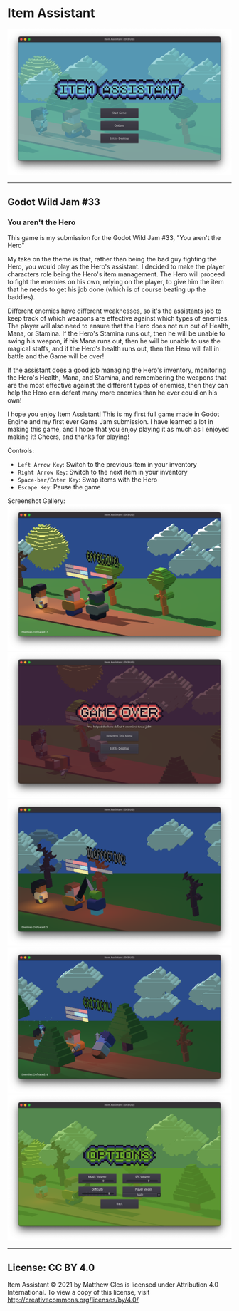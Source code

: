 # Item Assistant

![Item Assistant Title Screen](/screen_shots/title_screen.png?raw=true)

___

## Godot Wild Jam #33
### You aren't the Hero

This game is my submission for the Godot Wild Jam #33, "You aren't the Hero"

My take on the theme is that, rather than being the bad guy fighting the Hero, you would play as the Hero's assistant. I decided to make the player characters role being the Hero's item management. The Hero will proceed to fight the enemies on his own, relying on the player, to give him the item that he needs to get his job done (which is of course beating up the baddies). 

Different enemies have different weaknesses, so it's the assistants job to keep track of which weapons are effective against which types of enemies. The player will also need to ensure that the Hero does not run out of Health, Mana, or Stamina. If the Hero's Stamina runs out, then he will be unable to swing his weapon, if his Mana runs out, then he will be unable to use the magical staffs, and if the Hero's health runs out, then the Hero will fall in battle and the Game will be over!

If the assistant does a good job managing the Hero's inventory, monitoring the Hero's Health, Mana, and Stamina, and remembering the weapons that are the most effective against the different types of enemies, then they can help the Hero can defeat many more enemies than he ever could on his own!

I hope you enjoy Item Assistant! This is my first full game made in Godot Engine and my first ever Game Jam submission. I have learned a lot in making this game, and I hope that you enjoy playing it as much as I enjoyed making it! Cheers, and thanks for playing!

Controls:
- `Left Arrow Key`: Switch to the previous item in your inventory
- `Right Arrow Key`: Switch to the next item in your inventory
- `Space-bar/Enter Key`: Swap items with the Hero
- `Escape Key`: Pause the game

Screenshot Gallery:
![Effective Weapon](/screen_shots/effective.png?raw=true)
![Game Over](/screen_shots/game_over.png?raw=true)
![Ineffective Weapon](/screen_shots/ineffective.png?raw=true)
![Critical Weapon](/screen_shots/critical.png?raw=true)
![Options Menu](/screen_shots/options.png?raw=true)

___

## License: CC BY 4.0

Item Assistant © 2021 by Matthew Cles is licensed under Attribution 4.0 International. To view a copy of this license, visit http://creativecommons.org/licenses/by/4.0/
